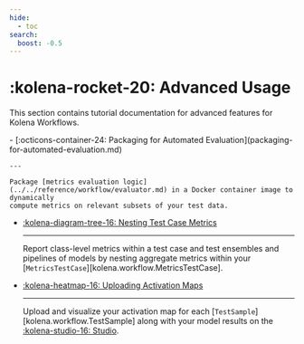 ```yaml
---
hide:
  - toc
search:
  boost: -0.5
---
```


# :kolena-rocket-20: Advanced Usage

This section contains tutorial documentation for advanced features for Kolena Workflows.

<div class="grid cards" markdown>
- [:octicons-container-24: Packaging for Automated Evaluation](packaging-for-automated-evaluation.md)

    ---

    Package [metrics evaluation logic](../../reference/workflow/evaluator.md) in a Docker container image to dynamically
    compute metrics on relevant subsets of your test data.

- [:kolena-diagram-tree-16: Nesting Test Case Metrics](nesting-test-case-metrics.md)

    ---

    Report class-level metrics within a test case and test ensembles and pipelines of models by nesting aggregate
    metrics within your [`MetricsTestCase`][kolena.workflow.MetricsTestCase].

- [:kolena-heatmap-16: Uploading Activation Maps](uploading-activation-maps.md)

    ---

    Upload and visualize your activation map for each [`TestSample`][kolena.workflow.TestSample] along with your model
    results on the [<nobr>:kolena-studio-16: Studio</nobr>](https://app.kolena.com/redirect/studio).

</div>
